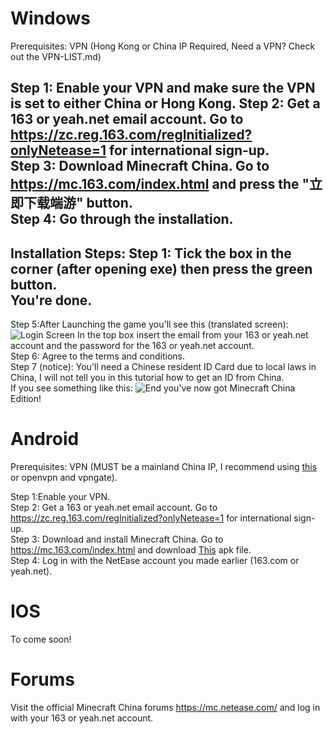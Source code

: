 # Windows

Prerequisites:
VPN (Hong Kong or China IP Required, Need a VPN? Check out the VPN-LIST.md)

Step 1:
Enable your VPN and make sure the VPN is set to either China or Hong Kong.
Step 2: Get a 163 or yeah.net email account. Go to https://zc.reg.163.com/regInitialized?onlyNetease=1 for international sign-up.  
Step 3: Download Minecraft China. Go to https://mc.163.com/index.html and press the "立即下载端游" button.            
Step 4: Go through the installation.
------------------------------------------------------------------------------------
Installation Steps:
Step 1: Tick the box in the corner (after opening exe) then press the green button.                           
You're done.                    
------------------------------------------------------------------------------------
Step 5:After Launching the game you'll see this (translated screen): ![Login Screen](https://github.com/qoiz12/Minecraft-China-Guide/assets/77888612/d8156a08-2527-4232-a9f5-75ae32fe3acf)                                                                   In the top box insert the email from your 163 or yeah.net account and the password for the 163 or yeah.net account.  
Step 6: Agree to the terms and conditions.  
Step 7 (notice): You'll need a Chinese resident ID Card due to local laws in China, I will not tell you in this tutorial how to get an ID from China.    
If you see something like this:  ![End](https://github.com/qoiz12/Minecraft-China-Guide/assets/77888612/2523258b-89d7-4140-921e-5478607e9049)
you've now got Minecraft China Edition!    

# Android
Prerequisites:
VPN (MUST be a mainland China IP, I recommend using [this](https://play.google.com/store/apps/details?id=com.cnqlx.booster) or openvpn and vpngate).

Step 1:Enable your VPN.           
Step 2: Get a 163 or yeah.net email account. Go to https://zc.reg.163.com/regInitialized?onlyNetease=1 for international sign-up.  
Step 3: Download and install Minecraft China. Go to https://mc.163.com/index.html and download [This](https://adl.netease.com/d/g/mc/c/gwnew?type=android) apk file.     
Step 4: Log in with the NetEase account you made earlier (163.com or yeah.net).                            

# IOS
To come soon!

# Forums
Visit the official Minecraft China forums https://mc.netease.com/ and log in with your 163 or yeah.net account.
